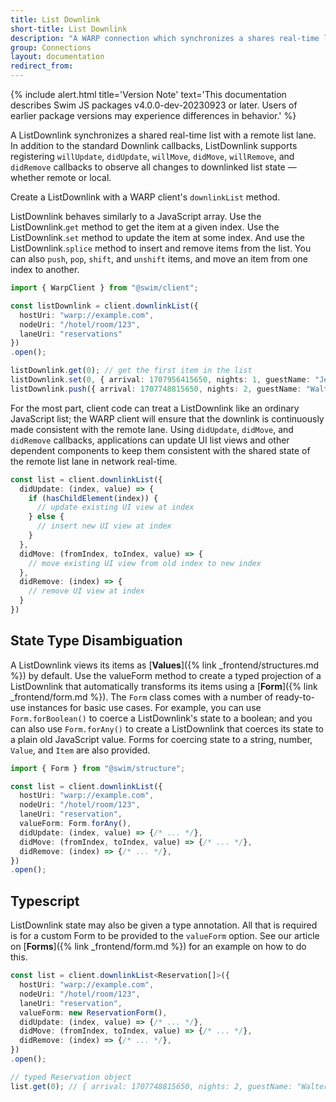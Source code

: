 ```yaml
---
title: List Downlink
short-title: List Downlink
description: "A WARP connection which synchronizes a shares real-time list with a remote list lane. It behaves similar to a JavaScript array."
group: Connections
layout: documentation
redirect_from:
---
```


{% include alert.html title='Version Note' text='This documentation describes Swim JS packages v4.0.0-dev-20230923 or later. Users of earlier package versions may experience differences in behavior.' %}

A ListDownlink synchronizes a shared real-time list with a remote list lane. In addition to the standard Downlink callbacks, ListDownlink supports registering `willUpdate`, `didUpdate`, `willMove`, `didMove`, `willRemove`, and `didRemove` callbacks to observe all changes to downlinked list state — whether remote or local.

Create a ListDownlink with a WARP client's `downlinkList` method.

ListDownlink behaves similarly to a JavaScript array. Use the ListDownlink.`get` method to get the item at a given index. Use the ListDownlink.`set` method to update the item at some index. And use the ListDownlink.`splice` method to insert and remove items from the list. You can also `push`, `pop`, `shift`, and `unshift` items, and move an item from one index to another.

```typescript
import { WarpClient } from "@swim/client";

const listDownlink = client.downlinkList({
  hostUri: "warp://example.com",
  nodeUri: "/hotel/room/123",
  laneUri: "reservations"
})
.open();

listDownlink.get(0); // get the first item in the list
listDownlink.set(0, { arrival: 1707956415650, nights: 1, guestName: "Jeff Lebowski" }); // locally and remotely update an item
listDownlink.push({ arrival: 1707748815650, nights: 2, guestName: "Walter Sobchak" }); // locally and remotely append an item
```

For the most part, client code can treat a ListDownlink like an ordinary JavaScript list; the WARP client will ensure that the downlink is continuously made consistent with the remote lane. Using `didUpdate`, `didMove`, and `didRemove` callbacks, applications can update UI list views and other dependent components to keep them consistent with the shared state of the remote list lane in network real-time.

```typescript
const list = client.downlinkList({
  didUpdate: (index, value) => {
    if (hasChildElement(index)) {
      // update existing UI view at index
    } else {
      // insert new UI view at index
    }
  },
  didMove: (fromIndex, toIndex, value) => {
    // move existing UI view from old index to new index
  },
  didRemove: (index) => {
    // remove UI view at index
  }
})
```

## State Type Disambiguation

A ListDownlink views its items as [**Values**]({% link _frontend/structures.md %}) by default. Use the valueForm method to create a typed projection of a ListDownlink that automatically transforms its items using a [**Form**]({% link _frontend/form.md %}). The `Form` class comes with a number of ready-to-use instances for basic use cases. For example, you can use `Form.forBoolean()` to coerce a ListDownlink's state to a boolean; and you can also use `Form.forAny()` to create a ListDownlink that coerces its state to a plain old JavaScript value. Forms for coercing state to a string, number, `Value`, and `Item` are also provided.

```typescript
import { Form } from "@swim/structure";

const list = client.downlinkList({
  hostUri: "warp://example.com",
  nodeUri: "/hotel/room/123",
  laneUri: "reservation",
  valueForm: Form.forAny(),
  didUpdate: (index, value) => {/* ... */},
  didMove: (fromIndex, toIndex, value) => {/* ... */},
  didRemove: (index) => {/* ... */},
})
.open();
```

## Typescript

ListDownlink state may also be given a type annotation. All that is required is for a custom Form to be provided to the `valueForm` option. See our article on [**Forms**]({% link _frontend/form.md %}) for an example on how to do this.

```typescript
const list = client.downlinkList<Reservation[]>({
  hostUri: "warp://example.com",
  nodeUri: "/hotel/room/123",
  laneUri: "reservation",
  valueForm: new ReservationForm(),
  didUpdate: (index, value) => {/* ... */},
  didMove: (fromIndex, toIndex, value) => {/* ... */},
  didRemove: (index) => {/* ... */},
})
.open();

// typed Reservation object
list.get(0); // { arrival: 1707748815650, nights: 2, guestName: "Walter Sobchak" }
```

